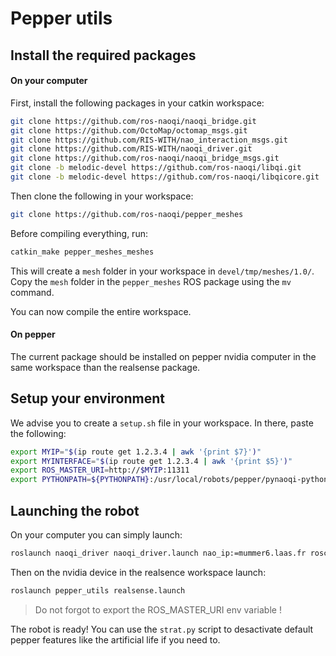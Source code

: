 # Pepper utils

## Install the required packages


#### On your computer

First, install the following packages in your catkin workspace:

```bash
git clone https://github.com/ros-naoqi/naoqi_bridge.git
git clone https://github.com/OctoMap/octomap_msgs.git
git clone https://github.com/RIS-WITH/nao_interaction_msgs.git
git clone https://github.com/RIS-WITH/naoqi_driver.git 
git clone https://github.com/ros-naoqi/naoqi_bridge_msgs.git 
git clone -b melodic-devel https://github.com/ros-naoqi/libqi.git 
git clone -b melodic-devel https://github.com/ros-naoqi/libqicore.git 
```

Then clone the following in your workspace:

```bash
git clone https://github.com/ros-naoqi/pepper_meshes
```

Before compiling everything, run:

```bash
catkin_make pepper_meshes_meshes
```

This will create a `mesh` folder in your workspace in `devel/tmp/meshes/1.0/`. Copy the `mesh` folder in the `pepper_meshes` ROS package using the `mv` command.

You can now compile the entire workspace.

#### On pepper

The current package should be installed on pepper nvidia computer in the same workspace than the realsense package.

## Setup your environment

We advise you to create a `setup.sh` file in your workspace. In there, paste the following:

```bash
export MYIP="$(ip route get 1.2.3.4 | awk '{print $7}')"
export MYINTERFACE="$(ip route get 1.2.3.4 | awk '{print $5}')"
export ROS_MASTER_URI=http://$MYIP:11311
export PYTHONPATH=${PYTHONPATH}:/usr/local/robots/pepper/pynaoqi-python2.7-2.5.5.5-linux64/lib/python2.7/site-packages/
```

## Launching the robot

On your computer you can simply launch:

```bash
roslaunch naoqi_driver naoqi_driver.launch nao_ip:=mummer6.laas.fr roscore_ip:=$MYIP network_interface:=$MYINTERFACE 
```

Then on the nvidia device in the realsence workspace launch:

```bash
roslaunch pepper_utils realsense.launch
```

> Do not forgot to export the ROS_MASTER_URI env variable !

The robot is ready! You can use the `strat.py` script to desactivate default pepper features like the artificial life if you need to.